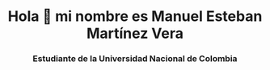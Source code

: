 <h1 align="center">Hola 👋 mi nombre es Manuel Esteban Martínez Vera</h1>
<h3 align="center">Estudiante de la Universidad Nacional de Colombia</h3>
